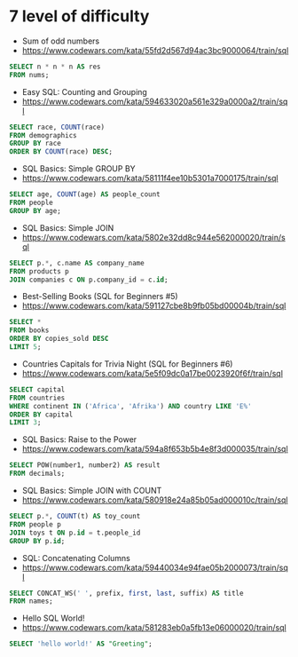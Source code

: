 # 7 level of difficulty


* Sum of odd numbers
* https://www.codewars.com/kata/55fd2d567d94ac3bc9000064/train/sql

```SQL
SELECT n * n * n AS res 
FROM nums;
```


* Easy SQL: Counting and Grouping
* https://www.codewars.com/kata/594633020a561e329a0000a2/train/sql

```SQL
SELECT race, COUNT(race)
FROM demographics
GROUP BY race
ORDER BY COUNT(race) DESC;
```


* SQL Basics: Simple GROUP BY
* https://www.codewars.com/kata/58111f4ee10b5301a7000175/train/sql

```SQL
SELECT age, COUNT(age) AS people_count
FROM people
GROUP BY age;
```


* SQL Basics: Simple JOIN
* https://www.codewars.com/kata/5802e32dd8c944e562000020/train/sql

```SQL
SELECT p.*, c.name AS company_name
FROM products p
JOIN companies c ON p.company_id = c.id;
```


* Best-Selling Books (SQL for Beginners #5)
* https://www.codewars.com/kata/591127cbe8b9fb05bd00004b/train/sql

```SQL
SELECT *
FROM books
ORDER BY copies_sold DESC
LIMIT 5;
```


* Countries Capitals for Trivia Night (SQL for Beginners #6)
* https://www.codewars.com/kata/5e5f09dc0a17be0023920f6f/train/sql

```SQL
SELECT capital
FROM countries
WHERE continent IN ('Africa', 'Afrika') AND country LIKE 'E%'
ORDER BY capital
LIMIT 3;
```


* SQL Basics: Raise to the Power
* https://www.codewars.com/kata/594a8f653b5b4e8f3d000035/train/sql

```SQL
SELECT POW(number1, number2) AS result
FROM decimals;
```


* SQL Basics: Simple JOIN with COUNT
* https://www.codewars.com/kata/580918e24a85b05ad000010c/train/sql

```SQL
SELECT p.*, COUNT(t) AS toy_count
FROM people p
JOIN toys t ON p.id = t.people_id
GROUP BY p.id;
```


* SQL: Concatenating Columns
* https://www.codewars.com/kata/59440034e94fae05b2000073/train/sql

```SQL
SELECT CONCAT_WS(' ', prefix, first, last, suffix) AS title
FROM names;
```


* Hello SQL World!
* https://www.codewars.com/kata/581283eb0a5fb13e06000020/train/sql

```SQL
SELECT 'hello world!' AS "Greeting";
```
